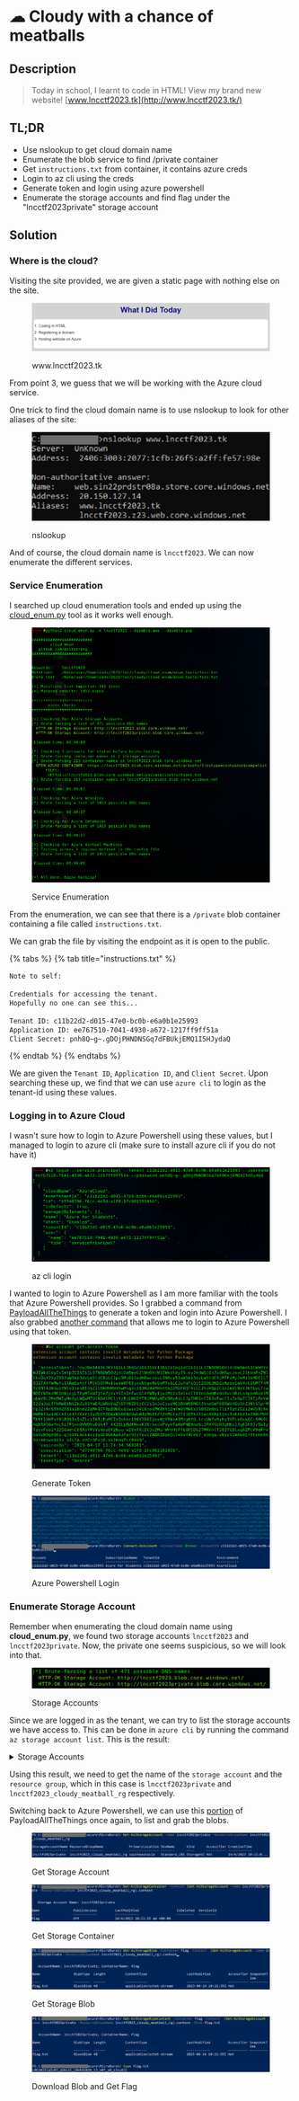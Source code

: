 # ☁ Cloudy with a chance of meatballs

## Description

> Today in school, I learnt to code in HTML! View my brand new website! [www.lncctf2023.tk](http://www.lncctf2023.tk/)

## TL;DR

* Use nslookup to get cloud domain name
* Enumerate the blob service to find /private container
* Get `instructions.txt` from container, it contains azure creds
* Login to az cli using the creds
* Generate token and login using azure powershell
* Enumerate the storage accounts and find flag under the "lncctf2023private" storage account

## Solution

### Where is the cloud?

Visiting the site provided, we are given a static page with nothing else on the site.

<figure><img src="../../../.gitbook/assets/image (3) (1).png" alt=""><figcaption><p>www.lncctf2023.tk</p></figcaption></figure>

From point 3, we guess that we will be working with the Azure cloud service.

One trick to find the cloud domain name is to use nslookup to look for other aliases of the site:

<figure><img src="../../../.gitbook/assets/image (11).png" alt=""><figcaption><p>nslookup</p></figcaption></figure>

And of course, the cloud domain name is `lncctf2023`. We can now enumerate the different services.&#x20;

### Service Enumeration

I searched up cloud enumeration tools and ended up using the [cloud\_enum.py](https://github.com/initstring/cloud\_enum) tool as it works well enough.

<figure><img src="../../../.gitbook/assets/image (40).png" alt=""><figcaption><p>Service Enumeration</p></figcaption></figure>

From the enumeration, we can see that there is a `/private` blob container containing a file called `instructions.txt`.

We can grab the file by visiting the endpoint as it is open to the public.

{% tabs %}
{% tab title="instructions.txt" %}
```
Note to self:

Credentials for accessing the tenant. 
Hopefully no one can see this...

Tenant ID: c11b22d2-d015-47e0-bc0b-e6a0b1e25993
Application ID: ee767510-7041-4930-a672-1217ff9ff51a
Client Secret: pnh8Q~g~.gDOjPHNDNSGq7dFBUkjEMQ1I5HJydaQ
```
{% endtab %}
{% endtabs %}

We are given the `Tenant ID`, `Application ID`, and `Client Secret`. Upon searching these up, we find that we can use `azure cli` to login as the tenant-id using these values.

### Logging in to Azure Cloud

I wasn't sure how to login to Azure Powershell using these values, but I managed to login to azure cli (make sure to install azure cli if you do not have it)

<figure><img src="../../../.gitbook/assets/image (20).png" alt=""><figcaption><p>az cli login</p></figcaption></figure>

I wanted to login to Azure Powershell as I am more familiar with the tools that Azure Powershell provides. So I grabbed a command from [PayloadAllTheThings](https://github.com/swisskyrepo/PayloadsAllTheThings/blob/master/Methodology%20and%20Resources/Cloud%20-%20Azure%20Pentest.md#get-tokens) to generate a token and login into Azure Powershell. I also grabbed [another command](https://github.com/swisskyrepo/PayloadsAllTheThings/blob/master/Methodology%20and%20Resources/Cloud%20-%20Azure%20Pentest.md#use-tokens) that allows me to login to Azure Powershell using that token.

<figure><img src="../../../.gitbook/assets/image (8).png" alt=""><figcaption><p>Generate Token</p></figcaption></figure>

<figure><img src="../../../.gitbook/assets/image (12).png" alt=""><figcaption><p>Azure Powershell Login</p></figcaption></figure>

### Enumerate Storage Account

Remember when enumerating the cloud domain name using **cloud\_enum.py**, we found two storage accounts `lncctf2023` and `lncctf2023private`. Now, the private one seems suspicious, so we will look into that.

<figure><img src="../../../.gitbook/assets/image (5) (2).png" alt=""><figcaption><p>Storage Accounts</p></figcaption></figure>

Since we are logged in as the tenant, we can try to list the storage accounts we have access to. This can be done in `azure cli` by running the command `az storage account list`. This is the result:

<details>

<summary>Storage Accounts</summary>

```
[
  {
    "accessTier": "Hot",
    "allowBlobPublicAccess": true,
    "azureFilesIdentityBasedAuthentication": null,
    "blobRestoreStatus": null,
    "creationTime": "2023-04-14T10:21:08.212826+00:00",
    "customDomain": {
      "name": "www.lncctf2023.tk",
      "useSubDomainName": null
    },
    "enableHttpsTrafficOnly": false,
    "encryption": {
      "keySource": "Microsoft.Storage",
      "keyVaultProperties": null,
      "requireInfrastructureEncryption": null,
      "services": {
        "blob": {
          "enabled": true,
          "keyType": "Account",
          "lastEnabledTime": "2023-04-14T10:21:08.322256+00:00"
        },
        "file": {
          "enabled": true,
          "keyType": "Account",
          "lastEnabledTime": "2023-04-14T10:21:08.322256+00:00"
        },
        "queue": null,
        "table": null
      }
    },
    "failoverInProgress": null,
    "geoReplicationStats": null,
    "id": "/subscriptions/d7748706-f6cc-4e9d-a1f8-1fc802191456/resourceGroups/lncctf2023_cloudy_meatball_rg/providers/Microsoft.Storage/storageAccounts/lncctf2023",
    "identity": {
      "principalId": null,
      "tenantId": null
    },
    "isHnsEnabled": false,
    "kind": "StorageV2",
    "largeFileSharesState": null,
    "lastGeoFailoverTime": null,
    "location": "southeastasia",
    "minimumTlsVersion": "TLS1_2",
    "name": "lncctf2023",
    "networkRuleSet": {
      "bypass": "AzureServices",
      "defaultAction": "Allow",
      "ipRules": [],
      "virtualNetworkRules": []
    },
    "primaryEndpoints": {
      "blob": "https://lncctf2023.blob.core.windows.net/",
      "dfs": "https://lncctf2023.dfs.core.windows.net/",
      "file": "https://lncctf2023.file.core.windows.net/",
      "internetEndpoints": null,
      "microsoftEndpoints": null,
      "queue": "https://lncctf2023.queue.core.windows.net/",
      "table": "https://lncctf2023.table.core.windows.net/",
      "web": "https://lncctf2023.z23.web.core.windows.net/"
    },
    "primaryLocation": "southeastasia",
    "privateEndpointConnections": [],
    "provisioningState": "Succeeded",
    "resourceGroup": "lncctf2023_cloudy_meatball_rg",
    "routingPreference": null,
    "secondaryEndpoints": null,
    "secondaryLocation": null,
    "sku": {
      "name": "Standard_LRS",
      "tier": "Standard"
    },
    "statusOfPrimary": "available",
    "statusOfSecondary": null,
    "tags": {},
    "type": "Microsoft.Storage/storageAccounts"
  },
  {
    "accessTier": "Hot",
    "allowBlobPublicAccess": true,
    "azureFilesIdentityBasedAuthentication": null,
    "blobRestoreStatus": null,
    "creationTime": "2023-04-14T10:21:08.181567+00:00",
    "customDomain": null,
    "enableHttpsTrafficOnly": false,
    "encryption": {
      "keySource": "Microsoft.Storage",
      "keyVaultProperties": null,
      "requireInfrastructureEncryption": null,
      "services": {
        "blob": {
          "enabled": true,
          "keyType": "Account",
          "lastEnabledTime": "2023-04-14T10:21:08.290956+00:00"
        },
        "file": {
          "enabled": true,
          "keyType": "Account",
          "lastEnabledTime": "2023-04-14T10:21:08.290956+00:00"
        },
        "queue": null,
        "table": null
      }
    },
    "failoverInProgress": null,
    "geoReplicationStats": null,
    "id": "/subscriptions/d7748706-f6cc-4e9d-a1f8-1fc802191456/resourceGroups/lncctf2023_cloudy_meatball_rg/providers/Microsoft.Storage/storageAccounts/lncctf2023private",
    "identity": {
      "principalId": null,
      "tenantId": null
    },
    "isHnsEnabled": false,
    "kind": "StorageV2",
    "largeFileSharesState": null,
    "lastGeoFailoverTime": null,
    "location": "southeastasia",
    "minimumTlsVersion": "TLS1_2",
    "name": "lncctf2023private",
    "networkRuleSet": {
      "bypass": "AzureServices",
      "defaultAction": "Allow",
      "ipRules": [],
      "virtualNetworkRules": []
    },
    "primaryEndpoints": {
      "blob": "https://lncctf2023private.blob.core.windows.net/",
      "dfs": "https://lncctf2023private.dfs.core.windows.net/",
      "file": "https://lncctf2023private.file.core.windows.net/",
      "internetEndpoints": null,
      "microsoftEndpoints": null,
      "queue": "https://lncctf2023private.queue.core.windows.net/",
      "table": "https://lncctf2023private.table.core.windows.net/",
      "web": "https://lncctf2023private.z23.web.core.windows.net/"
    },
    "primaryLocation": "southeastasia",
    "privateEndpointConnections": [],
    "provisioningState": "Succeeded",
    "resourceGroup": "lncctf2023_cloudy_meatball_rg",
    "routingPreference": null,
    "secondaryEndpoints": null,
    "secondaryLocation": null,
    "sku": {
      "name": "Standard_LRS",
      "tier": "Standard"
    },
    "statusOfPrimary": "available",
    "statusOfSecondary": null,
    "tags": {},
    "type": "Microsoft.Storage/storageAccounts"
  }
]

```

</details>

Using this result, we need to get the name of the `storage account` and the `resource group`, which in this case is `lncctf2023private` and `lncctf2023_cloudy_meatball_rg` respectively.

Switching back to Azure Powershell, we can use this [portion](https://github.com/swisskyrepo/PayloadsAllTheThings/blob/master/Methodology%20and%20Resources/Cloud%20-%20Azure%20Pentest.md#list-and-download-blobs) of PayloadAllTheThings once again, to list and grab the blobs.

<figure><img src="../../../.gitbook/assets/image (1) (4).png" alt=""><figcaption><p>Get Storage Account</p></figcaption></figure>

<figure><img src="../../../.gitbook/assets/image (19).png" alt=""><figcaption><p>Get Storage Container</p></figcaption></figure>

<figure><img src="../../../.gitbook/assets/image (10).png" alt=""><figcaption><p>Get Storage Blob</p></figcaption></figure>

<figure><img src="../../../.gitbook/assets/image (39).png" alt=""><figcaption><p>Download Blob and Get Flag</p></figcaption></figure>

